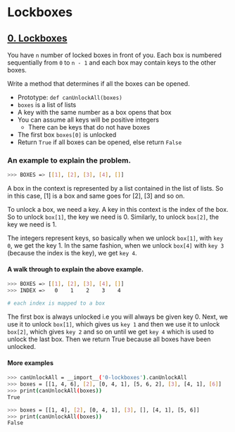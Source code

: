 # **Lockboxes**

## [0. Lockboxes](./0-lockboxes.py)
You have `n` number of locked boxes in front of you. Each box is numbered sequentially from `0` to `n - 1` and each box may contain keys to the other boxes.

Write a method that determines if all the boxes can be opened.

* Prototype: `def canUnlockAll(boxes)`
* `boxes` is a list of lists
* A key with the same number as a box opens that box
* You can assume all keys will be positive integers
    * There can be keys that do not have boxes
* The first box `boxes[0]` is unlocked
* Return `True` if all boxes can be opened, else return `False`


### An example to explain the problem.

```bash
>>> BOXES => [[1], [2], [3], [4], []]
```
A box in the context is represented by a list contained in the list of lists. So in this case, [1] is a box and same goes for [2], [3] and so on.

To unlock a box, we need a key. A key in this context is the index of the box. So to unlock `box[1]`, the key we need is 0. Similarly, to unlock `box[2]`, the key we need is 1.

The integers represent keys, so basically when we unlock `box[1]`, with `key 0`, we get the key 1. In the same fashion, when we unlock `box[4]` with `key 3` (because the index is the key), we get `key 4`.

#### A walk through to explain the above example.
```bash
>>> BOXES => [[1], [2], [3], [4], []]
>>> INDEX =>   0    1    2    3    4

# each index is mapped to a box
```

The first box is always unlocked i.e you will always be given key 0. Next, we use it to unlock `box[1]`, which gives us `key 1` and then we use it to unlock `box[2]`, which gives `key 2` and so on until we get `key 4` which is used to unlock the last box. Then we return True because all boxes have been unlocked.

#### More examples
```bash
>>> canUnlockAll = __import__('0-lockboxes').canUnlockAll
>>> boxes = [[1, 4, 6], [2], [0, 4, 1], [5, 6, 2], [3], [4, 1], [6]]
>>> print(canUnlockAll(boxes))
True

>>> boxes = [[1, 4], [2], [0, 4, 1], [3], [], [4, 1], [5, 6]]
>>> print(canUnlockAll(boxes))
False
```
